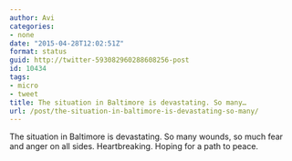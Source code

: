 ```yaml
---
author: Avi
categories:
- none
date: "2015-04-28T12:02:51Z"
format: status
guid: http://twitter-593082960288608256-post
id: 10434
tags:
- micro
- tweet
title: The situation in Baltimore is devastating. So many…
url: /post/the-situation-in-baltimore-is-devastating-so-many/
---
```

The situation in Baltimore is devastating. So many wounds, so much fear and anger on all sides. Heartbreaking. Hoping for a path to peace.